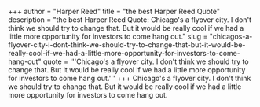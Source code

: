 +++
author = "Harper Reed"
title = "the best Harper Reed Quote"
description = "the best Harper Reed Quote: Chicago's a flyover city. I don't think we should try to change that. But it would be really cool if we had a little more opportunity for investors to come hang out."
slug = "chicagos-a-flyover-city-i-dont-think-we-should-try-to-change-that-but-it-would-be-really-cool-if-we-had-a-little-more-opportunity-for-investors-to-come-hang-out"
quote = '''Chicago's a flyover city. I don't think we should try to change that. But it would be really cool if we had a little more opportunity for investors to come hang out.'''
+++
Chicago's a flyover city. I don't think we should try to change that. But it would be really cool if we had a little more opportunity for investors to come hang out.
